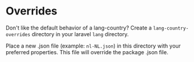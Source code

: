 # Overrides

Don't like the default behavior of a lang-country? Create a `lang-country-overrides` directory in your laravel `lang`
directory.

Place a new .json file (example: `nl-NL.json`) in this directory with your preferred properties. This file will override
the package .json file.
